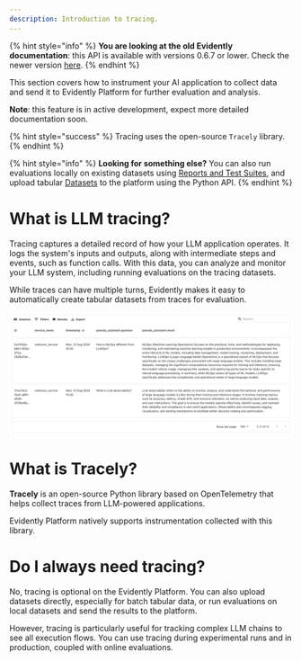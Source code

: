 ```yaml
---
description: Introduction to tracing.
---   
```


{% hint style="info" %}
**You are looking at the old Evidently documentation**: this API is available with versions 0.6.7 or lower. Check the newer version [here](https://docs.evidentlyai.com/introduction).
{% endhint %}

This section covers how to instrument your AI application to collect data and send it to Evidently Platform for further evaluation and analysis. 

**Note**: this feature is in active development, expect more detailed documentation soon.

{% hint style="success" %}
Tracing uses the open-source `Tracely` library. 
{% endhint %}

{% hint style="info" %}
**Looking for something else?** You can also run evaluations locally on existing datasets using [Reports and Test Suites](../tests-and-reports/introduction.md), and upload tabular [Datasets](../datasets/datasets_overview.md) to the platform using the Python API. 
{% endhint %}

# What is LLM tracing?

Tracing captures a detailed record of how your LLM application operates. It logs the system's inputs and outputs, along with intermediate steps and events, such as function calls. With this data, you can analyze and monitor your LLM system, including running evaluations on the tracing datasets. 

While traces can have multiple turns, Evidently makes it easy to automatically create tabular datasets from traces for evaluation.

![](../.gitbook/assets/cloud/qs_tracing_dataset.png)

# What is Tracely?

**Tracely** is an open-source Python library based on OpenTelemetry that helps collect traces from LLM-powered applications. 

Evidently Platform natively supports instrumentation collected with this library.

# Do I always need tracing?

No, tracing is optional on the Evidently Platform. You can also upload datasets directly, especially for batch tabular data, or run evaluations on local datasets and send the results to the platform.

However, tracing is particularly useful for tracking complex LLM chains to see all execution flows. You can use tracing during experimental runs and in production, coupled with online evaluations.
